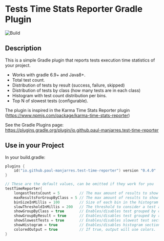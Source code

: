 # Tests Time Stats Reporter Gradle Plugin

![Build](https://github.com/paul-manjarres/tests-time-reporter-gradle-plugin/actions/workflows/gradle.yml/badge.svg)

## Description
This is a simple Gradle plugin that reports tests execution time statistics of your project.

* Works with gradle 6.9+ and Java8+. 
* Total test count.
* Distribution of tests by result (success, failure, skipped)
* Distribution of tests by class (how many tests are in each class)
* Histogram with test count distribution per bins.
* Top N of slowest tests (configurable).

The plugin is inspired in the Karma Time Stats Reporter plugin (https://www.npmjs.com/package/karma-time-stats-reporter)

See the Gradle Plugins page: https://plugins.gradle.org/plugin/io.github.paul-manjarres.test-time-reporter

## Use in your Project

In your build.gradle:

```kotlin
plugins {
    id("io.github.paul-manjarres.test-time-reporter") version "0.4.0"
}

// These are the default values, can be omitted if they work for you
testTimeReporter{
    longestTestsCount = 5         // The max amount of results to show in the slowest test section. 
    maxResultsForGroupByClass = 5 // The max amount of results to show in the group-by-class test section.
    binSizeInMillis = 100         // Size of each bin in the histogram
    slowThresholdInMillis = 200   // The threshold to consider a test as 'slow'
    showGroupByClass = true       // Enables/disables test grouped by class section
    showGroupByResult = true      // Enables/disables test grouped by result section
    showSlowestTests = true       // Enables/disables slowest test section
    showHistogram = true          // Enables/disables histogram section
    coloredOutput = true          // If true, output will use colors.
}
```
